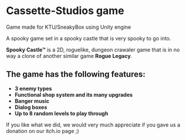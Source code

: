 # Cassette-Studios game
Game made for KTU/SneakyBox using Unity engine

A spooky game set in a spooky castle that is very spooky to go into.

__Spooky Castle™__ is a 2D, roguelike, dungeon crawaler game that is in no way a clone of another similar game __Rogue Legacy__.

## The game has the following features:
* __3 enemy types__
* __Functional shop system and its many upgrades__
* __Banger music__
* __Dialog boxes__
* __Up to 8 random levels to play through__

If you like what we did, we would very much appreciate if you gave us a donation on our itch.io page ;)
